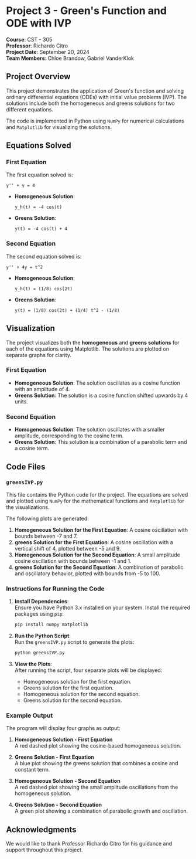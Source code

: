 # Project 3 - Green's Function and ODE with IVP

**Course**: CST - 305  
**Professor**: Richardo Citro  
**Project Date**: September 20, 2024  
**Team Members**: Chloe Brandow, Gabriel VanderKlok  

## Project Overview

This project demonstrates the application of Green's function and solving ordinary differential equations (ODEs) with initial value problems (IVP). The solutions include both the homogeneous and greens solutions for two different equations.

The code is implemented in Python using `NumPy` for numerical calculations and `Matplotlib` for visualizing the solutions.

## Equations Solved

### First Equation
The first equation solved is:

```
y'' + y = 4
```

- **Homogeneous Solution**:  
  ```
  y_h(t) = -4 cos(t)
  ```

- **Greens Solution**:  
  ```
  y(t) = -4 cos(t) + 4
  ```

### Second Equation
The second equation solved is:

```
y'' + 4y = t^2
```

- **Homogeneous Solution**:  
  ```
  y_h(t) = (1/8) cos(2t)
  ```

- **Greens Solution**:  
  ```
  y(t) = (1/8) cos(2t) + (1/4) t^2 - (1/8)
  ```

## Visualization

The project visualizes both the **homogeneous** and **greens solutions** for each of the equations using Matplotlib. The solutions are plotted on separate graphs for clarity.

### First Equation

- **Homogeneous Solution**: The solution oscillates as a cosine function with an amplitude of 4.
- **Greens Solution**: The solution is a cosine function shifted upwards by 4 units.

### Second Equation

- **Homogeneous Solution**: The solution oscillates with a smaller amplitude, corresponding to the cosine term.
- **Greens Solution**: This solution is a combination of a parabolic term and a cosine term.

## Code Files

### `greensIVP.py`

This file contains the Python code for the project. The equations are solved and plotted using `NumPy` for the mathematical functions and `Matplotlib` for the visualizations.

The following plots are generated:
1. **Homogeneous Solution for the First Equation**: A cosine oscillation with bounds between -7 and 7.
2. **greens Solution for the First Equation**: A cosine oscillation with a vertical shift of 4, plotted between -5 and 9.
3. **Homogeneous Solution for the Second Equation**: A small amplitude cosine oscillation with bounds between -1 and 1.
4. **greens Solution for the Second Equation**: A combination of parabolic and oscillatory behavior, plotted with bounds from -5 to 100.

### Instructions for Running the Code

1. **Install Dependencies**:  
   Ensure you have Python 3.x installed on your system. Install the required packages using `pip`:

   ```bash
   pip install numpy matplotlib
   ```

2. **Run the Python Script**:  
   Run the `greensIVP.py` script to generate the plots:

   ```bash
   python greensIVP.py
   ```

3. **View the Plots**:  
   After running the script, four separate plots will be displayed:
   - Homogeneous solution for the first equation.
   - Greens solution for the first equation.
   - Homogeneous solution for the second equation.
   - Greens solution for the second equation.


### Example Output

The program will display four graphs as output:

1. **Homogeneous Solution - First Equation**  
   A red dashed plot showing the cosine-based homogeneous solution.

2. **Greens Solution - First Equation**  
   A blue plot showing the greens solution that combines a cosine and constant term.

3. **Homogeneous Solution - Second Equation**  
   A red dashed plot showing the small amplitude oscillations from the homogeneous solution.

4. **Greens Solution - Second Equation**  
   A green plot showing a combination of parabolic growth and oscillation.


## Acknowledgments

We would like to thank Professor Richardo Citro for his guidance and support throughout this project.
